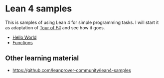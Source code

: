Lean 4 samples
==============

This is samples of using Lean 4 for simple programming tasks. I will start it as adaptation of [Tour of F#](https://learn.microsoft.com/en-us/dotnet/fsharp/tour) and see how it goes.

- [Hello World](console)
- [Functions](functions)

## Other learning material

- https://github.com/leanprover-community/lean4-samples